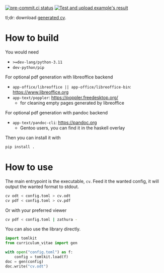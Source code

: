 [![pre-commit.ci status](https://results.pre-commit.ci/badge/github/tharvik/curriculum-vitae/main.svg)](https://results.pre-commit.ci/latest/github/tharvik/curriculum-vitae/main)
[![Test and upload example's result](https://github.com/tharvik/curriculum-vitae/actions/workflows/test-build.yaml/badge.svg)](https://github.com/tharvik/curriculum-vitae/actions/workflows/test-build.yaml)

tl;dr: download [generated cv](https://nightly.link/tharvik/curriculum-vitae/workflows/test-build.yaml/main/cv.zip).

# How to build

You would need

- `>=dev-lang/python-3.11`
- `dev-python/pip`

For optional pdf generation with libreoffice backend

- `app-office/libreoffice || app-office/libreoffice-bin`: https://www.libreoffice.org
- `app-text/poppler`: https://poppler.freedesktop.org/
  - for cleaning empty pages generated by libreoffice

For optional pdf generation with pandoc backend

- `app-text/pandoc-cli`: https://pandoc.org
  - Gentoo users, you can find it in the haskell overlay

Then you can install it with

```sh
pip install .
```

# How to use

The main entrypoint is the executable, `cv`.
Feed it the wanted config, it will output the wanted format to stdout.

```sh
cv odt < config.toml > cv.odt
cv pdf < config.toml > cv.pdf
```

Or with your preferred viewer

```sh
cv pdf < config.toml | zathura -
```

You can also use the library directly.

```python
import tomlkit
from curriculum_vitae import gen

with open("config.toml") as f:
    config = tomlkit.load(f)
doc = gen(config)
doc.write("cv.odt")
```
